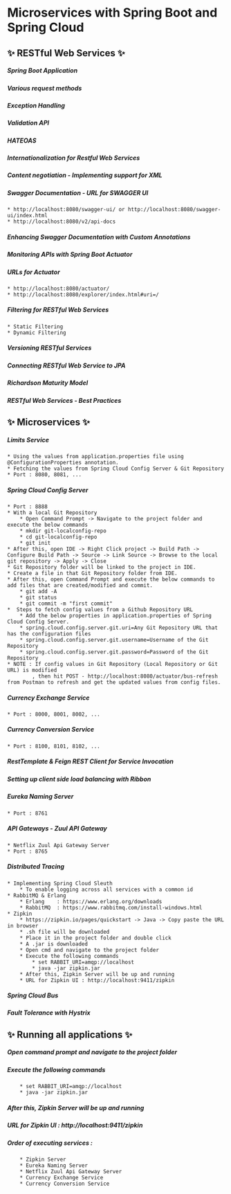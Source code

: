 # Microservices with Spring Boot and Spring Cloud

##  :sparkles: RESTful Web Services :sparkles:

##### Spring Boot Application
##### Various request methods
##### Exception Handling
##### Validation API
##### HATEOAS
##### Internationalization for Restful Web Services
##### Content negotiation - Implementing support for XML
##### Swagger Documentation - URL for SWAGGER UI
	* http://localhost:8080/swagger-ui/ or http://localhost:8080/swagger-ui/index.html
	* http://localhost:8080/v2/api-docs
##### Enhancing Swagger Documentation with Custom Annotations
##### Monitoring APIs with Spring Boot Actuator
##### URLs for Actuator
	* http://localhost:8080/actuator/
	* http://localhost:8080/explorer/index.html#uri=/
##### Filtering for RESTful Web Services
	* Static Filtering
	* Dynamic Filtering
##### Versioning RESTful Services
##### Connecting RESTful Web Service to JPA
##### Richardson Maturity Model
##### RESTful Web Services - Best Practices

## :sparkles: Microservices :sparkles:

##### Limits Service
	* Using the values from application.properties file using @ConfigurationProperties annotation.
	* Fetching the values from Spring Cloud Config Server & Git Repository
	* Port : 8080, 8081, ...
#####  Spring Cloud Config Server
	* Port : 8888
	* With a local Git Repository
		* Open Command Prompt -> Navigate to the project folder and execute the below commands
		* mkdir git-localconfig-repo
		* cd git-localconfig-repo
		* git init
	* After this, open IDE -> Right Click project -> Build Path -> Configure Build Path -> Source -> Link Source -> Browse to the local git repository -> Apply -> Close
	* Git Repository folder will be linked to the project in IDE.
	* Create a file in that Git Repository folder from IDE.
	* After this, open Command Prompt and execute the below commands to add files that are created/modified and commit.
		* git add -A
		* git status
		* git commit -m "first commit"
	*  Steps to fetch config values from a Github Repository URL
		* Add the below properties in application.properties of Spring Cloud Config Server.
		* spring.cloud.config.server.git.uri=Any Git Repository URL that has the configuration files
		* spring.cloud.config.server.git.username=Username of the Git Repository
		* spring.cloud.config.server.git.password=Password of the Git Repository
	* NOTE : If config values in Git Repository (Local Repository or Git URL) is modified
			, then hit POST - http://localhost:8080/actuator/bus-refresh from Postman to refresh and get the updated values from config files.
##### Currency Exchange Service
	* Port : 8000, 8001, 8002, ...
##### Currency Conversion Service
	* Port : 8100, 8101, 8102, ...
##### RestTemplate & Feign REST Client for Service Invocation
##### Setting up client side load balancing with Ribbon
##### Eureka Naming Server
	* Port : 8761
##### API Gateways - Zuul API Gateway
	* Netflix Zuul Api Gateway Server
	* Port : 8765
##### Distributed Tracing
	* Implementing Spring Cloud Sleuth
		* To enable logging across all services with a common id
	* RabbitMQ & Erlang
		* Erlang 	: https://www.erlang.org/downloads
		* RabbitMQ 	: https://www.rabbitmq.com/install-windows.html
	* Zipkin
		* https://zipkin.io/pages/quickstart -> Java -> Copy paste the URL in browser
		* .sh file will be downloaded
		* Place it in the project folder and double click
		* A .jar is downloaded
		* Open cmd and navigate to the project folder
		* Execute the following commands
			* set RABBIT_URI=amqp://localhost
			* java -jar zipkin.jar
		* After this, Zipkin Server will be up and running
		* URL for Zipkin UI : http://localhost:9411/zipkin
##### Spring Cloud Bus
##### Fault Tolerance with Hystrix

## :sparkles: Running all applications :sparkles:

##### Open command prompt and navigate to the project folder
##### Execute the following commands
		* set RABBIT_URI=amqp://localhost
		* java -jar zipkin.jar
##### After this, Zipkin Server will be up and running
##### URL for Zipkin UI : http://localhost:9411/zipkin
##### Order of executing services :
		* Zipkin Server
		* Eureka Naming Server
		* Netflix Zuul Api Gateway Server
		* Currency Exchange Service
		* Currency Conversion Service
